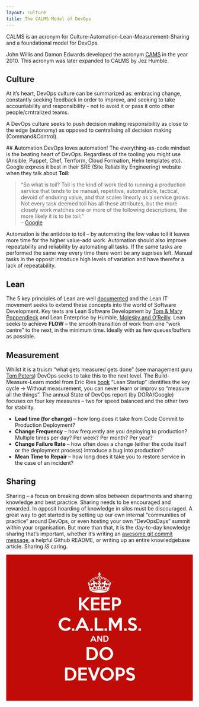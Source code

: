 ```yaml
---
layout: culture
title: The CALMS Model of DevOps
---
```




CALMS is an acronym for Culture-Automation-Lean-Measurement-Sharing and a foundational model for DevOps.

John Willis and Damon Edwards developed the acronym [CAMS](https://itrevolution.com/devops-culture-part-1/) in the year 2010. This acronym was later expanded to CALMS by Jez Humble. ​

## **C**ulture
At it’s heart, DevOps culture can be summarized as: embracing change, constantly seeking feedback in order to improve, and seeking to take accountability and responsibility - not to avoid it or pass it onto other people/crntralized teams.

A DevOps culture seeks to push decision making responsibility as close to the edge (autonomy) as opposed to centralising all decision making (Command&Control).

​## **A**utomation​
DevOps loves automation! The everything-as-code mindset is the beating heart of DevOps. Regardless of the tooling you might use (Ansible, Puppet, Chef, Terrform, Cloud Formation, Helm templates etc). Google express it best in their SRE (Site Reliability Engineering) website when they talk about **Toil**:​
​
> “So what is toil? Toil is the kind of work tied to running a production service that tends to be manual, repetitive, automatable, tactical, devoid of enduring value, and that scales linearly as a service grows. Not every task deemed toil has all these attributes, but the more closely work matches one or more of the following descriptions, the more likely it is to be toil:” <br>– [Google](https://landing.google.com/sre/sre-book/chapters/eliminating-toil/)

Automation is the antidote to toil – by automating the low value toil it leaves more time for the higher value-add work. Automation should also improve repeatability and reliability by automating all tasks. If the same tasks are performed the same way every time there wont be any suprises left. Manual tasks in the opposit introduce high levels of variation and have therefor a lack of repeatability.

## **L**ean​
The 5 key principles of Lean are well [documented](https://theleanway.net/The-Five-Principles-of-Lean) and the Lean IT movement seeks to extend these concepts into the world of Software Development. Key texts are Lean Software Development by [Tom & Mary Poppendieck](https://www.amazon.co.uk/Lean-Software-Development-Agile-Toolkit/dp/0321150783) and Lean Enterprise by Humble, [Molesky and O’Reilly](https://www.amazon.co.uk/Lean-Enterprise-Performance-Organizations-Innovate/dp/1449368425/). Lean seeks to achieve **FLOW** – the smooth transition of work from one “work centre” to the next, in the minimum time. Ideally with as few queues/buffers as possible.

## **M**easurement​
Whilst it is a truism “what gets measured gets done” (see management guru [Tom Peters](https://tompeters.com/columns/what-gets-measured-gets-done/)) DevOps seeks to take this to the next level.  The Build-Measure-Learn model from Eric Ries [book](http://theleanstartup.com/) “Lean Startup” identifies the key cycle -> Without measurement, you can never learn or improv so “measure all the things”. The annual State of DevOps report (by DORA/Google) focuses on four key measures – two for speed balanced and the other two for stability.

* **Lead time (for change)** – how long does it take from Code Commit to Production Deployment?
* **Change Frequency** – how frequently are you deploying to production? Multiple times per day? Per week? Per month? Per year?
* **Change Failure Rate** – how often does a change (either the code itself or the deployment process) introduce a bug into production?​
* **Mean Time to Repair** – how long does it take you to restore service in the case of an incident?

## **S**haring​
Sharing – a focus on breaking down silos between departments and sharing knowledge and best practice. Sharing needs to be encouraged and rewarded. In opposit hoarding of knowledge in silos must be discouraged. A great way to get started is by setting up our own internal “communities of practice” around DevOps, or even hosting your own “DevOpsDays” summit within your organisation. But more than that, it is the day-to-day knowledge sharing that’s important, whether it’s writing an [awesome git commit message](https://fatbusinessman.com/2019/my-favourite-git-commit), a helpful Github README, or writing up an entire knowledgebase article. Sharing *IS* caring.

<p align="center">
<img width="600" src="/images/calms_devops.jpeg">
</p>
